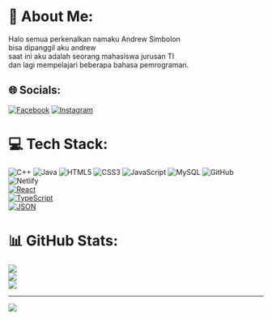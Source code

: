# 💫 About Me:
Halo semua perkenalkan namaku Andrew Simbolon<br>bisa dipanggil aku andrew <br>saat ini aku adalah seorang mahasiswa jurusan TI<br>dan lagi mempelajari beberapa bahasa pemrograman.


## 🌐 Socials:
[![Facebook](https://img.shields.io/badge/Facebook-%231877F2.svg?logo=Facebook&logoColor=white)](https://facebook.com/alvinganzz50) [![Instagram](https://img.shields.io/badge/Instagram-%23E4405F.svg?logo=Instagram&logoColor=white)](https://instagram.com/alviindamanik_) 

# 💻 Tech Stack:
![C++](https://img.shields.io/badge/c++-%2300599C.svg?style=for-the-badge&logo=c%2B%2B&logoColor=white) ![Java](https://img.shields.io/badge/java-%23ED8B00.svg?style=for-the-badge&logo=openjdk&logoColor=white) ![HTML5](https://img.shields.io/badge/html5-%23E34F26.svg?style=for-the-badge&logo=html5&logoColor=white) ![CSS3](https://img.shields.io/badge/css3-%231572B6.svg?style=for-the-badge&logo=css3&logoColor=white) ![JavaScript](https://img.shields.io/badge/javascript-%23323330.svg?style=for-the-badge&logo=javascript&logoColor=%23F7DF1E) ![MySQL](https://img.shields.io/badge/mysql-4479A1.svg?style=for-the-badge&logo=mysql&logoColor=white) ![GitHub](https://img.shields.io/badge/github-%23121011.svg?style=for-the-badge&logo=github&logoColor=white) ![Netlify](https://img.shields.io/badge/netlify-%23000000.svg?style=for-the-badge&logo=netlify&logoColor=#00C7B7)  
[![React](https://img.shields.io/badge/React-%2361DAFB.svg?style=for-the-badge&logo=react&logoColor=white)](https://react.dev/)  
[![TypeScript](https://img.shields.io/badge/TypeScript-%233178C6.svg?style=for-the-badge&logo=typescript&logoColor=white)](https://www.typescriptlang.org/)  
[![JSON](https://img.shields.io/badge/JSON-%23000000.svg?style=for-the-badge&logo=json&logoColor=white)](https://www.json.org/)  

# 📊 GitHub Stats:
![](https://github-readme-stats.vercel.app/api?username=2381020&theme=tokyonight&hide_border=false&include_all_commits=true&count_private=false)<br/>
![](https://github-readme-streak-stats.herokuapp.com/?user=2381020&theme=tokyonight&hide_border=false)<br/>
![](https://github-readme-stats.vercel.app/api/top-langs/?username=2381020&theme=tokyonight&hide_border=false&include_all_commits=true&count_private=false&layout=compact)

---
[![](https://visitcount.itsvg.in/api?id=2381020&icon=0&color=12)](https://visitcount.itsvg.in)

<!-- Proudly created with GPRM ( https://gprm.itsvg.in ) -->
